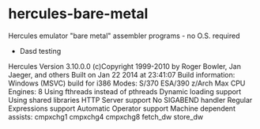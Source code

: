 hercules-bare-metal
===================

Hercules emulator "bare metal" assembler programs - no O.S. required

- Dasd testing

Hercules Version 3.10.0.0
(c)Copyright 1999-2010 by Roger Bowler, Jan Jaeger, and others
Built on Jan 22 2014 at 23:41:07
Build information:
  Windows (MSVC) build for i386
  Modes: S/370 ESA/390 z/Arch
  Max CPU Engines: 8
  Using fthreads instead of pthreads
  Dynamic loading support
  Using shared libraries
  HTTP Server support
  No SIGABEND handler
  Regular Expressions support
  Automatic Operator support
  Machine dependent assists: cmpxchg1 cmpxchg4 cmpxchg8 fetch_dw store_dw
